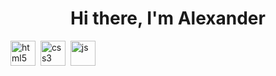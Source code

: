<div id="header" align="center">
<H1>Hi there, I'm Alexander</H1>
</div>
<img src="https://cdn.jsdelivr.net/gh/devicons/devicon@latest/icons/html5/html5-original.svg" title="html5" width="40" height="40"/>&nbsp
<img src="https://cdn.jsdelivr.net/gh/devicons/devicon@latest/icons/css3/css3-original.svg" title="css3" width="40" height="40"/>&nbsp
<img src="https://cdn.jsdelivr.net/gh/devicons/devicon@latest/icons/javascript/javascript-original.svg" title="js" width="40" height="40"/>&nbsp
